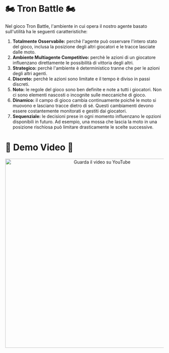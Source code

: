 # 🏍️ Tron Battle 🏍️
Nel gioco Tron Battle, l'ambiente in cui opera il nostro agente basato sull'utilità ha le seguenti caratteristiche:

 <ol>
 <li><strong>Totalmente Osservabile:</strong> perchè l'agente può osservare l'intero stato del gioco, inclusa la posizione degli altri giocatori e le tracce lasciate dalle moto.</li>
 <li><strong>Ambiente Multiagente Competitivo:</strong> perchè le azioni di un giocatore influenzano direttamente le possibilità di vittoria degli altri.</li>
 <li><strong>Strategico:</strong> perchè l'ambiente è deterministico tranne che per le azioni degli altri agenti.</li>
 <li><strong>Discreto:</strong> perchè le azioni sono limitate e il tempo è diviso in passi discreti.</li>
 <li><strong>Noto:</strong> le regole del gioco sono ben definite e note a tutti i giocatori. Non ci sono elementi nascosti o incognite sulle meccaniche di gioco.</li>
 <li><strong>Dinamico:</strong> il campo di gioco cambia continuamente poiché le moto si muovono e lasciano tracce dietro di sé. Questi cambiamenti devono essere costantemente monitorati e gestiti dai giocatori.</li>
 <li><strong>Sequenziale:</strong> le decisioni prese in ogni momento influenzano le opzioni disponibili in futuro. Ad esempio, una mossa che lascia la moto in una posizione rischiosa può limitare drasticamente le scelte successive.</li>
 </ol>

# 📼 Demo Video 📼
<div align="center">
  <a href="https://www.youtube.com/watch?v=CWZ11AGHrdc">
    <img src="https://img.youtube.com/vi/CWZ11AGHrdc/0.jpg" alt="Guarda il video su YouTube" width="600">
  </a>
</div>
